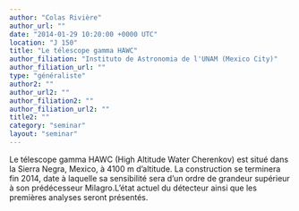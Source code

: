 ```yaml
---
author: "Colas Rivière"
author_url: ""
date: "2014-01-29 10:20:00 +0000 UTC"
location: "J 150"
title: "Le télescope gamma HAWC"
author_filiation: "Instituto de Astronomia de l'UNAM (Mexico City)"
author_filiation_url: ""
type: "généraliste"
author2: ""
author_url2: ""
author_filiation2: ""
author_filiation_url2: ""
title2: ""
category: "seminar" 
layout: "seminar"
---
```

Le télescope gamma HAWC (High Altitude Water Cherenkov) est situé dans la Sierra Negra, Mexico, à 4100 m d’altitude. La construction se terminera fin 2014, date à laquelle sa sensibilité sera d’un ordre de grandeur supérieur à son prédécesseur Milagro.L’état actuel du détecteur ainsi que les premières analyses seront présentés.
